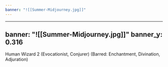 ```yaml
---
banner: "![[Summer-Midjourney.jpg]]"
---
```

---
banner: "![[Summer-Midjourney.jpg]]"
banner_y: 0.316
---
Human Wizard 2 (Evocationist, Conjurer) (Barred: Enchantment, Divination, Adjuration)